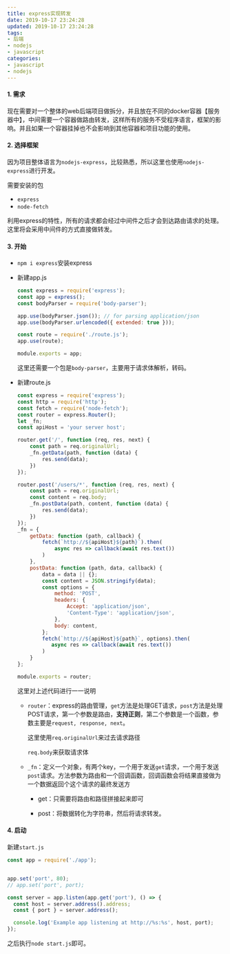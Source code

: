 ```yaml
---
title: express实现转发
date: 2019-10-17 23:24:28
updated: 2019-10-17 23:24:28
tags:
- 后端
- nodejs
- javascript
categories:
- javascript
- nodejs
---
```


#### 1. 需求

现在需要对一个整体的web后端项目做拆分，并且放在不同的docker容器【服务器中】，中间需要一个容器做路由转发，这样所有的服务不受程序语言，框架的影响。并且如果一个容器挂掉也不会影响到其他容器和项目功能的使用。

#### 2. 选择框架

因为项目整体语言为`nodejs-express`，比较熟悉，所以这里也使用`nodejs-express`进行开发。

需要安装的包

- `express`
- `node-fetch`

利用express的特性，所有的请求都会经过中间件之后才会到达路由请求的处理。这里将会采用中间件的方式直接做转发。

#### 3. 开始

- `npm i express`安装express

- 新建app.js

  ```javascript
  const express = require('express');
  const app = express();
  const bodyParser = require('body-parser');
  
  app.use(bodyParser.json()); // for parsing application/json
  app.use(bodyParser.urlencoded({ extended: true }));
  
  const route = require('./route.js');
  app.use(route);
  
  module.exports = app;
  ```

  这里还需要一个包是`body-parser`，主要用于请求体解析，转码。

- 新建route.js

  ```javascript
  const express = require('express');
  const http = require('http');
  const fetch = require('node-fetch');
  const router = express.Router();
  let _fn;
  const apiHost = 'your server host';
  
  router.get('/', function (req, res, next) {
      const path = req.originalUrl;
      _fn.getData(path, function (data) {
          res.send(data);
      })
  });
  
  router.post('/users/*', function (req, res, next) {
      const path = req.originalUrl;
      const content = req.body;
      _fn.postData(path, content, function (data) {
          res.send(data);
      })
  });
  _fn = {
      getData: function (path, callback) {
          fetch(`http://${apiHost}${path}`).then(
              async res => callback(await res.text())
          )
      },
      postData: function (path, data, callback) {
          data = data || {};
          const content = JSON.stringify(data);
          const options = {
              method: 'POST',
              headers: {
                  Accept: 'application/json',
                  'Content-Type': 'application/json',
              },
              body: content,
          };
          fetch(`http://${apiHost}${path}`, options).then(
             async res => callback(await res.text())
          )
      }
  };
  
  module.exports = router;
  
  ```

  这里对上述代码进行一一说明

  - `router`：express的路由管理，`get`方法是处理GET请求，`post`方法是处理POST请求，第一个参数是路由，**支持正则**，第二个参数是一个函数，参数主要是`request, response, next`。

    这里使用`req.originalUrl`来过去请求路径

    `req.body`来获取请求体

  - `_fn`：定义一个对象，有两个key，一个用于发送`get`请求，一个用于发送`post`请求。方法参数为路由和一个回调函数，回调函数会将结果直接做为一个数据返回个这个请求的最终发送方

    - get：只需要将路由和路径拼接起来即可

    - post：将数据转化为字符串，然后将请求转发。

  

#### 4. 启动

新建`start.js`

```javascript
const app = require('./app');


app.set('port', 80);
// app.set('port', port);

const server = app.listen(app.get('port'), () => {
  const host = server.address().address;
  const { port } = server.address();

  console.log('Example app listening at http://%s:%s', host, port);
});
```

之后执行`node start.js`即可。